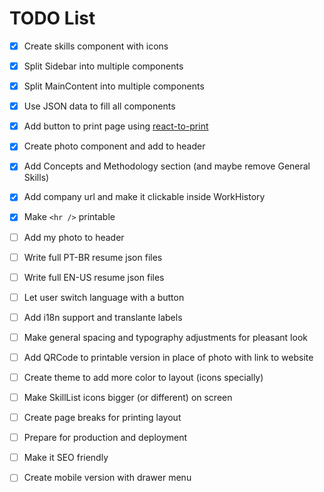 # TODO List
- [x] Create skills component with icons

- [x] Split Sidebar into multiple components

- [x] Split MainContent into multiple components

- [x] Use JSON data to fill all components

- [x] Add button to print page using [react-to-print](https://www.npmjs.com/package/react-to-print)

- [x] Create photo component and add to header

- [x] Add Concepts and Methodology section (and maybe remove General Skills)

- [x] Add company url and make it clickable inside WorkHistory

- [x] Make `<hr />` printable

- [ ] Add my photo to header

- [ ] Write full PT-BR resume json files

- [ ] Write full EN-US resume json files

- [ ] Let user switch language with a button

- [ ] Add i18n support and translante labels

- [ ] Make general spacing and typography adjustments for pleasant look

- [ ] Add QRCode to printable version in place of photo with link to website

- [ ] Create theme to add more color to layout (icons specially)

- [ ] Make SkillList icons bigger (or different) on screen

- [ ] Create page breaks for printing layout

- [ ] Prepare for production and deployment

- [ ] Make it SEO friendly

- [ ] Create mobile version with drawer menu
